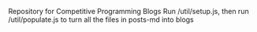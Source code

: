 Repository for Competitive Programming Blogs
Run /util/setup.js, then run /util/populate.js to turn all the files in posts-md into blogs